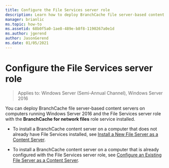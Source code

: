 ```yaml
---
title: Configure the File Services server role
description: Learn how to deploy BranchCache file server-based content servers on computers running Windows Server 2016 and the File Services server role with the BranchCache for network files role service installed.
manager: brianlic
ms.topic: how-to
ms.assetid: 68b0f5a0-1ae8-489e-b8f8-1190267a0e1d
ms.author: jgerend
author: JasonGerend
ms.date: 01/05/2021
---
```

# Configure the File Services server role

>Applies to: Windows Server (Semi-Annual Channel), Windows Server 2016

You can deploy BranchCache file server-based content servers on computers running Windows Server 2016 and the File Services server role with the **BranchCache for network files** role service installed.

-   To install a BranchCache content server on a computer that does not already have File Services installed, see [Install a New File Server as a Content Server](../../branchcache/deploy/Install-a-New-File-Server-as-a-Content-Server.md).

-   To install a BranchCache content server on a computer that is already configured with the File Services server role, see [Configure an Existing File Server as a Content Server](../../branchcache/deploy/Configure-an-Existing-File-Server-as-a-Content-Server.md).



